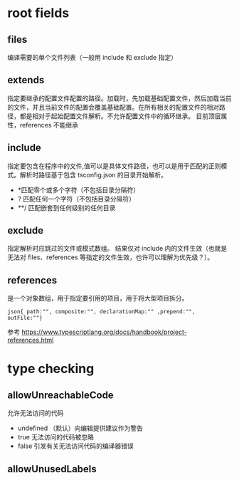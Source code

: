 # root fields

## files

编译需要的单个文件列表（一般用 include 和 exclude 指定）

## extends

指定要继承的配置文件配置的路径。加载时，先加载基础配置文件，然后加载当前的文件，并且当前文件的配置会覆盖基础配置。在所有相关的配置文件的相对路径，都是相对于起始配置文件解析。不允许配置文件中的循环继承。
目前顶层属性，references 不能继承

## include

指定要包含在程序中的文件,值可以是具体文件路径，也可以是用于匹配的正则模式。解析时路径基于包含 tsconfig.json 的目录开始解析。

- \*匹配零个或多个字符（不包括目录分隔符）
- ? 匹配任何一个字符（不包括目录分隔符）
- \*\*/ 匹配嵌套到任何级别的任何目录

## exclude

指定解析时应跳过的文件或模式数组。
结果仅对 include 内的文件生效（也就是无法对 files、references 等指定的文件生效，也许可以理解为优先级？）。

## references

是一个对象数组，用于指定要引用的项目，用于将大型项目拆分。

`json{ path:"", composite:"", declarationMap:"" ,prepend:"", outFile:""} `

参考 https://www.typescriptlang.org/docs/handbook/project-references.html

# type checking

## allowUnreachableCode

允许无法访问的代码

- undefined （默认）向编辑提供建议作为警告
- true 无法访问的代码被忽略
- false 引发有关无法访问代码的编译器错误

## allowUnusedLabels
